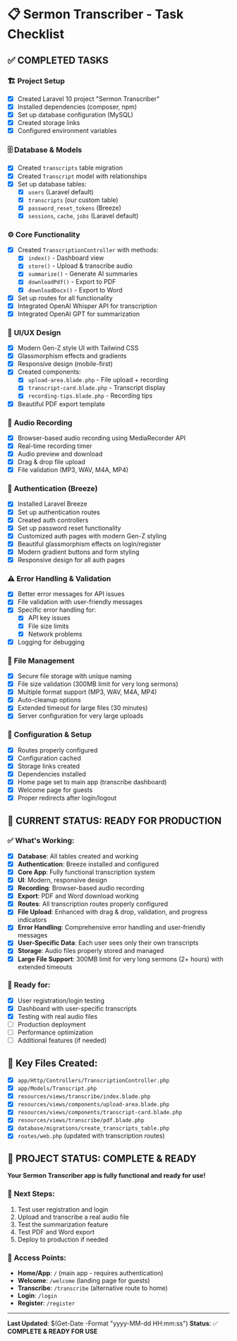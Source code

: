 # 📋 **Sermon Transcriber - Task Checklist**

## ✅ **COMPLETED TASKS**

### 🏗️ **Project Setup**
- [x] Created Laravel 10 project "Sermon Transcriber"
- [x] Installed dependencies (composer, npm)
- [x] Set up database configuration (MySQL)
- [x] Created storage links
- [x] Configured environment variables

### 🗄️ **Database & Models**
- [x] Created `transcripts` table migration
- [x] Created `Transcript` model with relationships
- [x] Set up database tables:
  - [x] `users` (Laravel default)
  - [x] `transcripts` (our custom table)
  - [x] `password_reset_tokens` (Breeze)
  - [x] `sessions`, `cache`, `jobs` (Laravel default)

### ⚙️ **Core Functionality**
- [x] Created `TranscriptionController` with methods:
  - [x] `index()` - Dashboard view
  - [x] `store()` - Upload & transcribe audio
  - [x] `summarize()` - Generate AI summaries
  - [x] `downloadPdf()` - Export to PDF
  - [x] `downloadDocx()` - Export to Word
- [x] Set up routes for all functionality
- [x] Integrated OpenAI Whisper API for transcription
- [x] Integrated OpenAI GPT for summarization

### 🎨 **UI/UX Design**
- [x] Modern Gen-Z style UI with Tailwind CSS
- [x] Glassmorphism effects and gradients
- [x] Responsive design (mobile-first)
- [x] Created components:
  - [x] `upload-area.blade.php` - File upload + recording
  - [x] `transcript-card.blade.php` - Transcript display
  - [x] `recording-tips.blade.php` - Recording tips
- [x] Beautiful PDF export template

### 🎤 **Audio Recording**
- [x] Browser-based audio recording using MediaRecorder API
- [x] Real-time recording timer
- [x] Audio preview and download
- [x] Drag & drop file upload
- [x] File validation (MP3, WAV, M4A, MP4)

### 🔐 **Authentication (Breeze)**
- [x] Installed Laravel Breeze
- [x] Set up authentication routes
- [x] Created auth controllers
- [x] Set up password reset functionality
- [x] Customized auth pages with modern Gen-Z styling
- [x] Beautiful glassmorphism effects on login/register
- [x] Modern gradient buttons and form styling
- [x] Responsive design for all auth pages

### ⚠️ **Error Handling & Validation**
- [x] Better error messages for API issues
- [x] File validation with user-friendly messages
- [x] Specific error handling for:
  - [x] API key issues
  - [x] File size limits
  - [x] Network problems
- [x] Logging for debugging

### 📁 **File Management**
- [x] Secure file storage with unique naming
- [x] File size validation (300MB limit for very long sermons)
- [x] Multiple format support (MP3, WAV, M4A, MP4)
- [x] Auto-cleanup options
- [x] Extended timeout for large files (30 minutes)
- [x] Server configuration for very large uploads

### 🔧 **Configuration & Setup**
- [x] Routes properly configured
- [x] Configuration cached
- [x] Storage links created
- [x] Dependencies installed
- [x] Home page set to main app (transcribe dashboard)
- [x] Welcome page for guests
- [x] Proper redirects after login/logout

## 🚀 **CURRENT STATUS: READY FOR PRODUCTION**

### ✅ **What's Working:**
- [x] **Database**: All tables created and working
- [x] **Authentication**: Breeze installed and configured
- [x] **Core App**: Fully functional transcription system
- [x] **UI**: Modern, responsive design
- [x] **Recording**: Browser-based audio recording
- [x] **Export**: PDF and Word download working
- [x] **Routes**: All transcription routes properly configured
- [x] **File Upload**: Enhanced with drag & drop, validation, and progress indicators
- [x] **Error Handling**: Comprehensive error handling and user-friendly messages
- [x] **User-Specific Data**: Each user sees only their own transcripts
- [x] **Storage**: Audio files properly stored and managed
- [x] **Large File Support**: 300MB limit for very long sermons (2+ hours) with extended timeouts

### 🎯 **Ready for:**
- [x] User registration/login testing
- [x] Dashboard with user-specific transcripts
- [x] Testing with real audio files
- [ ] Production deployment
- [ ] Performance optimization
- [ ] Additional features (if needed)

## 📁 **Key Files Created:**
- [x] `app/Http/Controllers/TranscriptionController.php`
- [x] `app/Models/Transcript.php`
- [x] `resources/views/transcribe/index.blade.php`
- [x] `resources/views/components/upload-area.blade.php`
- [x] `resources/views/components/transcript-card.blade.php`
- [x] `resources/views/transcribe/pdf.blade.php`
- [x] `database/migrations/create_transcripts_table.php`
- [x] `routes/web.php` (updated with transcription routes)

## 🎉 **PROJECT STATUS: COMPLETE & READY**

**Your Sermon Transcriber app is fully functional and ready for use!**

### 🚀 **Next Steps:**
1. Test user registration and login
2. Upload and transcribe a real audio file
3. Test the summarization feature
4. Test PDF and Word export
5. Deploy to production if needed

### 🔗 **Access Points:**
- **Home/App**: `/` (main app - requires authentication)
- **Welcome**: `/welcome` (landing page for guests)
- **Transcribe**: `/transcribe` (alternative route to home)
- **Login**: `/login`
- **Register**: `/register`

---

**Last Updated**: $(Get-Date -Format "yyyy-MM-dd HH:mm:ss")
**Status**: ✅ **COMPLETE & READY FOR USE**
